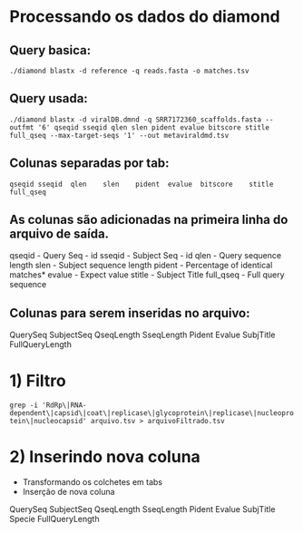 # Processando os dados do diamond

## Query basica:

`./diamond blastx -d reference -q reads.fasta -o matches.tsv`

## Query usada: 

`./diamond blastx -d viralDB.dmnd -q SRR7172360_scaffolds.fasta --outfmt '6' qseqid sseqid qlen slen pident evalue bitscore stitle full_qseq --max-target-seqs '1' --out metaviraldmd.tsv`

## Colunas separadas por tab:

`qseqid	sseqid	qlen	slen	pident	evalue	bitscore	stitle	full_qseq`	

## As colunas são adicionadas na primeira linha do arquivo de saída.

qseqid - Query Seq - id
sseqid - Subject Seq - id
qlen - Query sequence length
slen - Subject sequence length
pident - Percentage of identical matches*
evalue - Expect value
stitle - Subject Title
full_qseq - Full query sequence

## Colunas para serem inseridas no arquivo:

QuerySeq	SubjectSeq	QseqLength	SseqLength	Pident	Evalue	SubjTitle	FullQueryLength

# 1) Filtro 

`grep -i 'RdRp\|RNA-dependent\|capsid\|coat\|replicase\|glycoprotein\|replicase\|nucleoprotein\|nucleocapsid' arquivo.tsv > arquivoFiltrado.tsv`

# 2) Inserindo nova coluna

- Transformando os colchetes em tabs
- Inserção de nova coluna

QuerySeq	SubjectSeq	QseqLength	SseqLength	Pident	Evalue	SubjTitle	Specie	FullQueryLength

